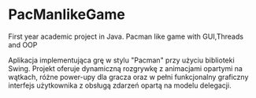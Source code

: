 # PacManlikeGame
First year academic project in Java. Pacman like game with GUI,Threads and OOP

Aplikacja implementująca grę w stylu "Pacman" przy użyciu biblioteki Swing. Projekt oferuje dynamiczną rozgrywkę z animacjami opartymi na wątkach, różne power-upy dla gracza oraz w pełni funkcjonalny graficzny interfejs użytkownika z obsługą zdarzeń opartą na modelu delegacji.
